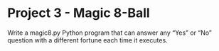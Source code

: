 # Project 3 - Magic 8-Ball

Write a magic8.py Python program that can answer any “Yes” or “No” question with a different fortune each time it executes.
